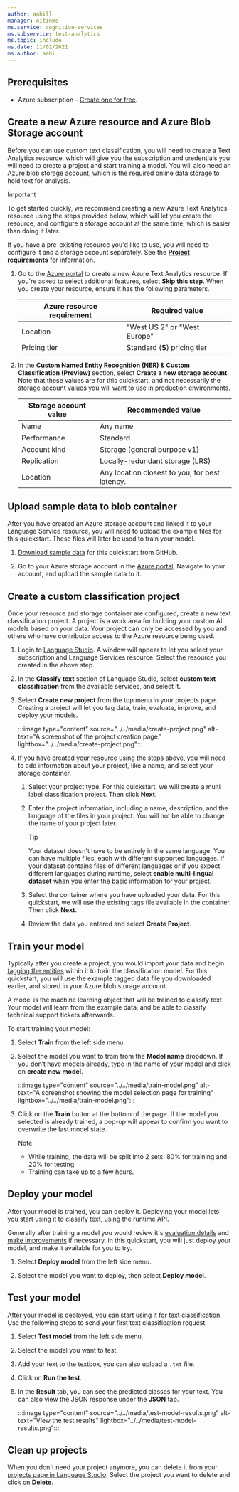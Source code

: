 ```yaml
---
author: aahill
manager: nitinme
ms.service: cognitive-services
ms.subservice: text-analytics
ms.topic: include
ms.date: 11/02/2021
ms.author: aahi
---
```


## Prerequisites

* Azure subscription - [Create one for free](https://azure.microsoft.com/free/cognitive-services).

## Create a new Azure resource and Azure Blob Storage account

Before you can use custom text classification, you will need to create a Text Analytics resource, which will give you the subscription and credentials you will need to create a project and start training a model. You will also need an Azure blob storage account, which is the required online data storage to hold text for analysis. 

> [!IMPORTANT]
> To get started quickly, we recommend creating a new Azure Text Analytics resource using the steps provided below, which will let you create the resource, and configure a storage account at the same time, which is easier than doing it later. 
>
> If you have a pre-existing resource you'd like to use, you will need to configure it and a storage account separately. See the [**Project requirements**](../../how-to/project-requirements.md#optional-using-a-pre-existing-azure-resource)  for information.

1. Go to the [Azure portal](https://ms.portal.azure.com/#create/Microsoft.CognitiveServicesTextAnalytics) to create a new Azure Text Analytics resource. If you're asked to select additional features, select **Skip this step**. When you create your resource, ensure it has the following parameters.  

    |Azure resource requirement  |Required value  |
    |---------|---------|
    |Location | "West US 2" or "West Europe"         |
    |Pricing tier     | Standard (**S**) pricing tier        |

2. In the **Custom Named Entity Recognition (NER) & Custom Classification (Preview)** section, select **Create a new storage account**. Note that these values are for this quickstart, and not necessarily the [storage account values](/azure/storage/common/storage-account-overview) you will want to use in production environments. 

    |Storage account value  |Recommended value  |
    |---------|---------|
    | Name | Any name |
    | Performance | Standard | 
    | Account kind| Storage (general purpose v1) |
    | Replication | Locally-redundant storage (LRS)
    |Location | Any location closest to you, for best latency.        |


## Upload sample data to blob container

After you have created an Azure storage account and linked it to your Language Service resource, you will need to upload the example files for this quickstart. These files will later be used to train your model.

1. [Download sample data](https://github.com/Azure-Samples/cognitive-services-sample-data-files) for this quickstart from GitHub.

2. Go to your Azure storage account in the [Azure portal](https://ms.portal.azure.com). Navigate to your account, and upload the sample data to it.

## Create a custom classification project

Once your resource and storage container are configured, create a new text classification project. A project is a work area for building your custom AI models based on your data. Your project can only be accessed by you and others who have contributor access to the Azure resource being used.

1. Login to [Language Studio](https://language.azure.com). A window will appear to let you select your subscription and Language Services resource. Select the resource you created in the above step. 

2. In the **Classify text** section of Language Studio, select **custom text classification** from the available services, and select it.

3. Select **Create new project** from the top menu in your projects page. Creating a project will let you tag data, train, evaluate, improve, and deploy your models. 

    :::image type="content" source="../../media/create-project.png" alt-text="A screenshot of the project creation page." lightbox="../../media/create-project.png":::
<!--
4. If you have created your resource using the steps above, the **Connect storage** step will be completed already. You only need to do this step once for each resource you use and it is irreversible. If you connect a storage account to your resource, you cannot disconnect it later.

    :::image type="content" source="../../../custom-named-entity-recognition/media/connect-storage.png" alt-text="A screenshot showing the storage connection screen." lightbox="../../../custom-named-entity-recognition/media/connect-storage.png":::
-->
4. If you have created your resource using the steps above, you will need to add information about your project, like a name, and select your storage container.

    1. Select your project type. For this quickstart, we will create a multi label classification project. Then click **Next**.

    2. Enter the project information, including a name, description, and the language of the files in your project. You will not be able to change the name of your project later.

        >[!TIP]
        > Your dataset doesn't have to be entirely in the same language. You can have multiple files, each with different supported languages. If your dataset contains files of different languages or if you expect different languages during runtime, select **enable multi-lingual dataset** when you enter the basic information for your project.

    3. Select the container where you have uploaded your data. For this quickstart, we will use the existing tags file available in the container. Then click **Next**.
 
    4. Review the data you entered and select **Create Project**.
    
## Train your model

Typically after you create a project, you would import your data and begin [tagging the entities](../../how-to/tag-data.md) within it to train the classification model. For this quickstart, you will use the example tagged data file you downloaded earlier, and stored in your Azure blob storage account.

A model is the machine learning object that will be trained to classify text. Your model will learn from the example data, and be able to classify technical support tickets afterwards.

To start training your model:

1. Select **Train** from the left side menu.

2. Select the model you want to train from the **Model name** dropdown. If you don’t have models already, type in the name of your model and click on **create new model**.

    :::image type="content" source="../../media/train-model.png" alt-text="A screenshot showing the model selection page for training" lightbox="../../media/train-model.png":::

3. Click on the **Train** button at the bottom of the page. If the model you selected is already trained, a pop-up will appear to confirm you want to overwrite the last model state.

    > [!NOTE]
    > * While training, the data will be spilt into 2 sets: 80% for training and 20% for testing.
    > * Training can take up to a few hours.

## Deploy your model

After your model is trained, you can deploy it. Deploying your model lets you start using it to classify text, using the runtime API.  

Generally after training a model you would review it's [evaluation details](../../how-to/view-model-evaluation.md) and [make improvements](../../how-to/improve-model.md) if necessary. in this quickstart, you will just deploy your model, and make it available for you to try. 

1. Select **Deploy model** from the left side menu.

2. Select the model you want to deploy, then select **Deploy model**.

## Test your model

After your model is deployed, you can start using it for text classification. Use the following steps to send your first text classification request. 

1. Select **Test model** from the left side menu.

2. Select the model you want to test.

3. Add your text to the textbox, you can also upload a `.txt` file. 

4. Click on **Run the test**.

5. In the **Result** tab, you can see the predicted classes for your text. You can also view the JSON response under the **JSON** tab. 

    :::image type="content" source="../../media/test-model-results.png" alt-text="View the test results" lightbox="../../media/test-model-results.png":::

## Clean up projects

When you don't need your project anymore, you can delete it from your [projects page in Language Studio](https://language.azure.com/customText/projects/classification). Select the project you want to delete and click on **Delete**.